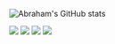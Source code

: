 ![Abraham's GitHub stats](https://github-readme-stats.vercel.app/api?username=ham-ai&show_icons=true&theme=dracula)

<div>
<img src="https://img.shields.io/badge/HTML5-E34F26?style=for-the-badge&logo=html5&logoColor=white" ></img>
<img src="https://img.shields.io/badge/CSS3-1572B6?style=for-the-badge&logo=css3&logoColor=white" ></img>
<img src="https://img.shields.io/badge/JavaScript-F7DF1E?style=for-the-badge&logo=javascript&logoColor=black" ></img>
<img src="https://img.shields.io/badge/PHP-777BB4?style=for-the-badge&logo=php&logoColor=white" ></img>
</div>
